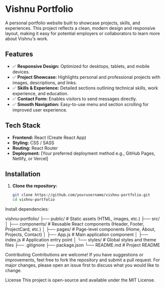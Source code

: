# Vishnu Portfolio

A personal portfolio website built to showcase projects, skills, and experiences. This project reflects a clean, modern design and responsive layout, making it easy for potential employers or collaborators to learn more about Vishnu's work.

## Features

- ✅ **Responsive Design:** Optimized for desktops, tablets, and mobile devices.
- ✅ **Project Showcase:** Highlights personal and professional projects with images, descriptions, and links.
- ✅ **Skills & Experience:** Detailed sections outlining technical skills, work experience, and education.
- ✅ **Contact Form:** Enables visitors to send messages directly.
- ✅ **Smooth Navigation:** Easy-to-use menu and section scrolling for improved user experience.

## Tech Stack

- **Frontend:** React (Create React App)
- **Styling:** CSS / SASS
- **Routing:** React Router
- **Deployment:** [Your preferred deployment method e.g., GitHub Pages, Netlify, or Vercel]

## Installation

1. **Clone the repository:**
   ```sh
   git clone https://github.com/yourusername/vishnu-portfolio.git
   cd vishnu-portfolio
Install dependencies:

vishnu-portfolio/
├── public/                   # Static assets (HTML, images, etc.)
├── src/
│   ├── components/           # Reusable React components (Header, Footer, ProjectCard, etc.)
│   ├── pages/                # Page-level components (Home, About, Projects, Contact)
│   ├── App.js                # Main application component
│   ├── index.js              # Application entry point
│   └── styles/               # Global styles and theme files
├── .gitignore
├── package.json
└── README.md                 # Project README

Contributing
Contributions are welcome! If you have suggestions or improvements, feel free to fork the repository and submit a pull request. For major changes, please open an issue first to discuss what you would like to change.

License
This project is open-source and available under the MIT License.
